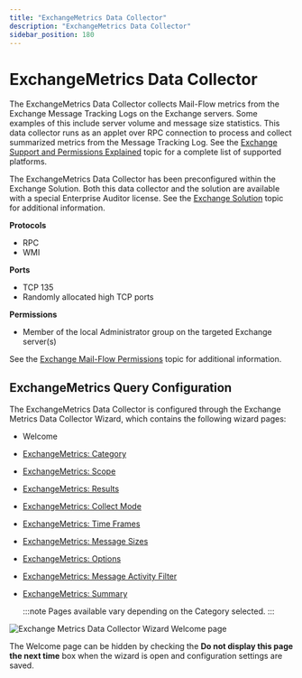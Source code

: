 ```yaml
---
title: "ExchangeMetrics Data Collector"
description: "ExchangeMetrics Data Collector"
sidebar_position: 180
---
```


# ExchangeMetrics Data Collector

The ExchangeMetrics Data Collector collects Mail-Flow metrics from the Exchange Message Tracking
Logs on the Exchange servers. Some examples of this include server volume and message size
statistics. This data collector runs as an applet over RPC connection to process and collect
summarized metrics from the Message Tracking Log. See the
[Exchange Support and Permissions Explained](/docs/accessanalyzer/11.6/requirements/exchange/support/support.md)
topic for a complete list of supported platforms.

The ExchangeMetrics Data Collector has been preconfigured within the Exchange Solution. Both this
data collector and the solution are available with a special Enterprise Auditor license. See the
[Exchange Solution](/docs/accessanalyzer/11.6/solutions/exchange/overview.md)
topic for additional information.

**Protocols**

- RPC
- WMI

**Ports**

- TCP 135
- Randomly allocated high TCP ports

**Permissions**

- Member of the local Administrator group on the targeted Exchange server(s)

See the
[Exchange Mail-Flow Permissions](/docs/accessanalyzer/11.6/requirements/exchange/support/mailflow.md)
topic for additional information.

## ExchangeMetrics Query Configuration

The ExchangeMetrics Data Collector is configured through the Exchange Metrics Data Collector Wizard,
which contains the following wizard pages:

- Welcome
- [ExchangeMetrics: Category](/docs/accessanalyzer/11.6/admin/datacollector/exchangemetrics/category.md)
- [ExchangeMetrics: Scope](/docs/accessanalyzer/11.6/admin/datacollector/exchangemetrics/scope.md)
- [ExchangeMetrics: Results](/docs/accessanalyzer/11.6/admin/datacollector/exchangemetrics/results.md)
- [ExchangeMetrics: Collect Mode](/docs/accessanalyzer/11.6/admin/datacollector/exchangemetrics/collectmode.md)
- [ExchangeMetrics: Time Frames](/docs/accessanalyzer/11.6/admin/datacollector/exchangemetrics/timeframes.md)
- [ExchangeMetrics: Message Sizes](/docs/accessanalyzer/11.6/admin/datacollector/exchangemetrics/messagesizes.md)
- [ExchangeMetrics: Options](/docs/accessanalyzer/11.6/admin/datacollector/exchangemetrics/options.md)
- [ExchangeMetrics: Message Activity Filter](/docs/accessanalyzer/11.6/admin/datacollector/exchangemetrics/messageactivityfilter.md)
- [ExchangeMetrics: Summary](/docs/accessanalyzer/11.6/admin/datacollector/exchangemetrics/summary.md)

    :::note
    Pages available vary depending on the Category selected.
    :::


![Exchange Metrics Data Collector Wizard Welcome page](/img/product_docs/accessanalyzer/11.6/admin/datacollector/exchangemetrics/welcome.webp)

The Welcome page can be hidden by checking the **Do not display this page the next time** box when
the wizard is open and configuration settings are saved.
